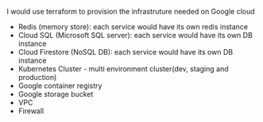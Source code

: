 I would use terraform to provision the infrastruture needed on Google cloud
- Redis (memory store): each service would have its own redis instance
- Cloud SQL (Microsoft SQL server): each service would have its own DB instance 
- Cloud Firestore (NoSQL DB): each service would have its own DB instance
- Kubernetes Cluster - multi environment cluster(dev, staging and production)
- Google container registry
- Google storage bucket
- VPC
- Firewall

